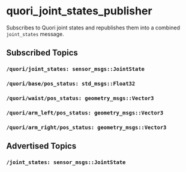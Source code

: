 # quori_joint_states_publisher

Subscribes to Quori joint states and republishes them into a combined `joint_states` message.

## Subscribed Topics

### `/quori/joint_states: sensor_msgs::JointState`
### `/quori/base/pos_status: std_msgs::Float32`
### `/quori/waist/pos_status: geometry_msgs::Vector3`
### `/quori/arm_left/pos_status: geometry_msgs::Vector3`
### `/quori/arm_right/pos_status: geometry_msgs::Vector3`

## Advertised Topics

### `/joint_states: sensor_msgs::JointState`
